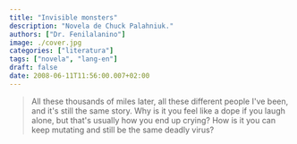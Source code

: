 ```yaml
---
title: "Invisible monsters"
description: "Novela de Chuck Palahniuk."
authors: ["Dr. Fenilalanino"]
image: ./cover.jpg
categories: ["literatura"]
tags: ["novela", "lang-en"]
draft: false
date: 2008-06-11T11:56:00.007+02:00
---
```


> All these thousands of miles later, all these different people I've been, and it's still the same story. Why is it you feel like a dope if you laugh alone, but that's usually how you end up crying? How is it you can keep mutating and still be the same deadly virus?
